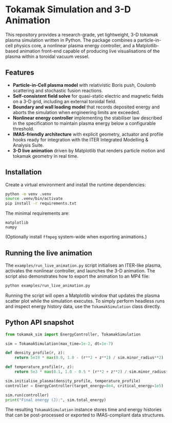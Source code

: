 # Tokamak Simulation and 3-D Animation

This repository provides a research-grade, yet lightweight, 3-D tokamak
plasma simulation written in Python. The package combines a particle-in-cell
physics core, a nonlinear plasma energy controller, and a Matplotlib-based
animation front-end capable of producing live visualisations of the plasma
within a toroidal vacuum vessel.

## Features

- **Particle-in-Cell plasma model** with relativistic Boris push, Coulomb
  scattering and stochastic fusion reactions.
- **Self-consistent field solve** for quasi-static electric and magnetic
  fields on a 3-D grid, including an external toroidal field.
- **Boundary and wall loading model** that records deposited energy and
  aborts the simulation when engineering limits are exceeded.
- **Nonlinear energy controller** implementing the stabiliser law described in
the specification to maintain plasma energy below a configurable threshold.
- **IMAS-friendly architecture** with explicit geometry, actuator and profile
  hooks ready for integration with the ITER Integrated Modelling & Analysis
  Suite.
- **3-D live animation** driven by Matplotlib that renders particle motion and
tokamak geometry in real time.

## Installation

Create a virtual environment and install the runtime dependencies:

```bash
python -m venv .venv
source .venv/bin/activate
pip install -r requirements.txt
```

The minimal requirements are:

```text
matplotlib
numpy
```

(Optionally install `ffmpeg` system-wide when exporting animations.)

## Running the live animation

The `examples/run_live_animation.py` script initialises an ITER-like plasma,
activates the nonlinear controller, and launches the 3-D animation. The script
also demonstrates how to export the animation to an MP4 file:

```bash
python examples/run_live_animation.py
```

Running the script will open a Matplotlib window that updates the plasma
scatter plot while the simulation executes. To simply perform headless runs
and inspect energy history data, use the `TokamakSimulation` class directly.

## Python API snapshot

```python
from tokamak_sim import EnergyController, TokamakSimulation

sim = TokamakSimulation(max_time=1e-2, dt=1e-7)

def density_profile(r, z):
    return 5e19 * max(0.0, 1.0 - (r**2 + z**2) / sim.minor_radius**2)

def temperature_profile(r, z):
    return 5e3 * max(0.1, 1.0 - 0.5 * (r**2 + z**2) / sim.minor_radius**2)

sim.initialise_plasma(density_profile, temperature_profile)
controller = EnergyController(target_energy=8e4, critical_energy=1e5)

sim.run(controller)
print("Final energy (J):", sim.total_energy)
```

The resulting `TokamakSimulation` instance stores time and energy histories
that can be post-processed or exported to IMAS-compliant data structures.
